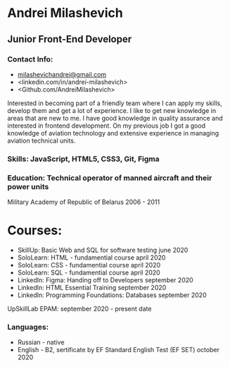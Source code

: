 



# Andrei Milashevich

## Junior Front-End Developer



### Contact Info:
* <milashevichandrei@gmail.com>
* <linkedin.com/in/andrei-milashevich>
* <Github.com/AndreiMilashevich>

Interested in becoming part of a friendly team where I can apply my skills, develop them and get a lot of experience.
I like to get new knowledge in areas that are new to me.
I have good knowledge in quality assurance and interested in frontend development.
On my previous job I got a good knowledge of aviation technology and extensive experience in managing aviation technical units.


### Skills: JavaScript, HTML5, CSS3, Git, Figma


### Education: Technical operator of manned aircraft and their power units
Military Academy of Republic of Belarus
2006 - 2011

# Courses:
* SkillUp: Basic Web and SQL for software testing june 2020
* SoloLearn: HTML - fundamential course april 2020
* SoloLearn: CSS - fundamential course april 2020
* SoloLearn: SQL - fundamential course april 2020
* LinkedIn: Figma: Handing off to Developers september 2020
* LinkedIn: HTML Essential Training september 2020
* LinkedIn: Programming Foundations: Databases september 2020

UpSkillLab EPAM: september 2020 - present date

### Languages: 
* Russian - native
* English - B2, sertificate by EF Standard English Test (EF SET) october 2020
		 
